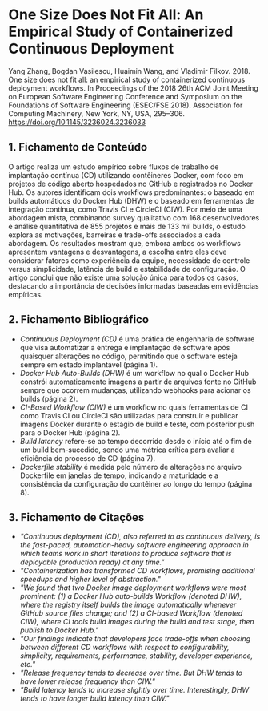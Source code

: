 # One Size Does Not Fit All: An Empirical Study of Containerized Continuous Deployment

Yang Zhang, Bogdan Vasilescu, Huaimin Wang, and Vladimir Filkov. 2018. One size does not fit all: an empirical study of containerized continuous deployment workflows. In Proceedings of the 2018 26th ACM Joint Meeting on European Software Engineering Conference and Symposium on the Foundations of Software Engineering (ESEC/FSE 2018). Association for Computing Machinery, New York, NY, USA, 295–306. https://doi.org/10.1145/3236024.3236033

## 1. Fichamento de Conteúdo

O artigo realiza um estudo empírico sobre fluxos de trabalho de implantação contínua (CD) utilizando contêineres Docker, com foco em projetos de código aberto hospedados no GitHub e registrados no Docker Hub. Os autores identificam dois workflows predominantes: o baseado em builds automáticos do Docker Hub (DHW) e o baseado em ferramentas de integração contínua, como Travis CI e CircleCI (CIW). Por meio de uma abordagem mista, combinando survey qualitativo com 168 desenvolvedores e análise quantitativa de 855 projetos e mais de 133 mil builds, o estudo explora as motivações, barreiras e trade-offs associados a cada abordagem. Os resultados mostram que, embora ambos os workflows apresentem vantagens e desvantagens, a escolha entre eles deve considerar fatores como experiência da equipe, necessidade de controle versus simplicidade, latência de build e estabilidade de configuração. O artigo conclui que não existe uma solução única para todos os casos, destacando a importância de decisões informadas baseadas em evidências empíricas.

## 2. Fichamento Bibliográfico 

* _Continuous Deployment (CD)_ é uma prática de engenharia de software que visa automatizar a entrega e implantação de software após quaisquer alterações no código, permitindo que o software esteja sempre em estado implantável (página 1).
* _Docker Hub Auto-Builds (DHW)_ é um workflow no qual o Docker Hub constrói automaticamente imagens a partir de arquivos fonte no GitHub sempre que ocorrem mudanças, utilizando webhooks para acionar os builds (página 2).
* _CI-Based Workflow (CIW)_ é um workflow no quais ferramentas de CI como Travis CI ou CircleCI são utilizadas para construir e publicar imagens Docker durante o estágio de build e teste, com posterior push para o Docker Hub (página 2).
* _Build latency_ refere-se ao tempo decorrido desde o início até o fim de um build bem-sucedido, sendo uma métrica crítica para avaliar a eficiência do processo de CD (página 7).
* _Dockerfile stability_ é medida pelo número de alterações no arquivo Dockerfile em janelas de tempo, indicando a maturidade e a consistência da configuração do contêiner ao longo do tempo (página 8).


## 3. Fichamento de Citações

* _"Continuous deployment (CD), also referred to as continuous delivery, is the fast-paced, automation-heavy software engineering approach in which teams work in short iterations to produce software that is deployable (production ready) at any time."_
* _"Containerization has transformed CD workflows, promising additional speedups and higher level of abstraction."_
* _"We found that two Docker image deployment workflows were most prominent: (1) a Docker Hub auto-builds Workflow (denoted DHW), where the registry itself builds the image automatically whenever GitHub source files change; and (2) a CI-based Workflow (denoted CIW), where CI tools build images during the build and test stage, then publish to Docker Hub."_
* _"Our findings indicate that developers face trade-offs when choosing between different CD workflows with respect to configurability, simplicity, requirements, performance, stability, developer experience, etc."_
* _"Release frequency tends to decrease over time. But DHW tends to have lower release frequency than CIW."_
* _"Build latency tends to increase slightly over time. Interestingly, DHW tends to have longer build latency than CIW."_